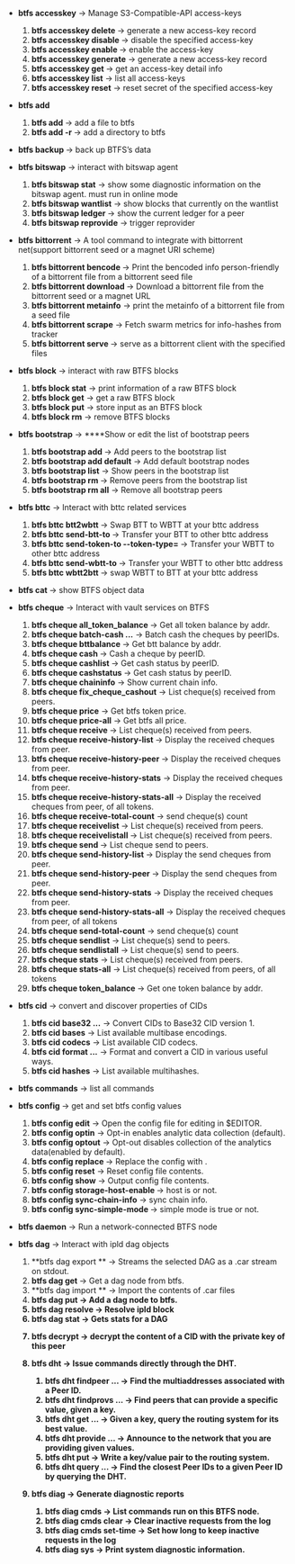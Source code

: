 - **btfs accesskey**                                        → Manage S3-Compatible-API access-keys
    1. **btfs accesskey delete  <key>**      →  generate a new access-key record
    2. **btfs accesskey disable  <key>**      → disable the specified access-key
    3. **btfs accesskey enable  <key>**       → enable the access-key
    4. **btfs accesskey generate**                → generate a new access-key record
    5. **btfs accesskey get   <key>**            → get an access-key detail info
    6. **btfs accesskey list**                          → list all access-keys
    7. **btfs accesskey reset**                       → reset secret of the specified access-key  

- **btfs add**
    1. **btfs add <fileName>**                                  → add a file to btfs
    2. **btfs add -r <directoryName>**                   → add a directory to btfs

- **btfs backup <file>**                                → back up BTFS’s data
- **btfs bitswap**                                           → interact with bitswap agent
    1. **btfs bitswap stat**                                     → show some diagnostic information on the             bitswap agent. must run in online mode
    2. **btfs bitswap wantlist**                              → show blocks that currently on the wantlist
    3. **btfs bitswap ledger  <peer>**                                                → show the current ledger for a peer
    4. **btfs bitswap reprovide**                             → trigger reprovider

- **btfs bittorrent**                                        → A tool command to integrate with bittorrent net(support bittorrent seed or a magnet URI scheme)
    1. **btfs bittorrent bencode  <path>**          → Print the bencoded info person-friendly of a bittorrent file from a bittorrent seed file
    2. **btfs bittorrent download  <uri>**              → Download a bittorrent file from the bittorrent seed or a magnet URL
    3. **btfs bittorrent metainfo**                             → print the metainfo of a bittorrent file from a seed file
    4. **btfs bittorrent scrape**                                → Fetch swarm metrics for info-hashes from tracker
    5. **btfs bittorrent serve   <path>**                  → serve as a bittorrent client with the specified files
    
- **btfs block**                                                   → interact with raw BTFS blocks
    1. **btfs block stat**                              → print information of a raw BTFS block
    2. **btfs block get**                               → get a raw BTFS block
    3. **btfs block put**                                → store input as an BTFS block
    4. **btfs block rm** **<hash>**                                 → remove BTFS blocks
    
- **btfs bootstrap**                                           → ****Show or edit the list of bootstrap peers
    1. **btfs bootstrap add  <peer>**              → Add peers to the bootstrap list
    2. **btfs bootstrap add default**              → Add default bootstrap nodes
    3. **btfs bootstrap list**                             → Show peers in the bootstrap list
    4. **btfs bootstrap rm  <peer>**                → Remove peers from the bootstrap list
    5. **btfs bootstrap rm all**                         → Remove all bootstrap peers
    
- **btfs bttc**                                                    → Interact with bttc related services
    1. **btfs bttc btt2wbtt  <amount>**                            → Swap BTT to WBTT at your bttc address
    2. **btfs bttc send-btt-to  <addr> <amount>**          → Transfer your BTT to other bttc address 
    3. **btfs bttc send-token-to  --token-type=<token-type>  <addr>  <amount>**      → Transfer your WBTT to other bttc address 
    4. **btfs bttc send-wbtt-to    <addr>  <amount>**       →  Transfer your WBTT to other bttc address           
    5. **btfs bttc wbtt2btt  <amount>**                            → swap WBTT to BTT at your bttc address
    
- **btfs cat   <hash>**                                      → show BTFS object data
- **btfs cheque**                                                 → Interact with vault services on BTFS
    1. **btfs cheque all_token_balance <addr>**            → Get all token balance by addr.
    2. **btfs cheque batch-cash <peer-ids>...**              → Batch cash the cheques by peerIDs.
    3. **btfs cheque bttbalance <addr>**                          → Get btt balance by addr.
    4. **btfs cheque cash <peer-id>**                                → Cash a cheque by peerID.
    5. **btfs cheque cashlist <from> <limit>**                  → Get cash status by peerID.
    6. **btfs cheque cashstatus <peer-id>**                     → Get cash status by peerID.
    7. **btfs cheque chaininfo**                                           → Show current chain info.
    8. **btfs cheque fix_cheque_cashout**                       → List cheque(s) received from peers.
    9. **btfs cheque price**                                                   → Get btfs token price.
    10. **btfs cheque price-all**                                             → Get btfs all price.
    11. **btfs cheque receive <peer-id>**                            → List cheque(s) received from peers.
    12. **btfs cheque receive-history-list <from> <limit>** → Display the received cheques from peer.
    13. **btfs cheque receive-history-peer <peer-id>**      → Display the received cheques from peer.
    14. **btfs cheque receive-history-stats**                         → Display the received cheques from peer.
    15. **btfs cheque receive-history-stats-all**                   → Display the received cheques from peer, of all tokens.
    16. **btfs cheque receive-total-count**                            → send cheque(s) count
    17. **btfs cheque receivelist <offset> <limit>**               → List cheque(s) received from peers.
    18. **btfs cheque receivelistall <offset> <limit>**           → List cheque(s) received from peers.
    19. **btfs cheque send <peer-id>**                                    → List cheque send to peers.
    20. **btfs cheque send-history-list <from> <limit>**     → Display the send cheques from peer.
    21. **btfs cheque send-history-peer <peer-id>**           → Display the send cheques from peer.
    22. **btfs cheque send-history-stats**                             → Display the received cheques from peer.
    23. **btfs cheque send-history-stats-all**                       → Display the received cheques from peer, of all tokens
    24. **btfs cheque send-total-count**                                → send cheque(s) count
    25. **btfs cheque sendlist**                                                 → List cheque(s) send to peers.
    26. **btfs cheque sendlistall**                                             → List cheque(s) send to peers.
    27. **btfs cheque stats**                                                      → List cheque(s) received from peers.
    28. **btfs cheque stats-all**                                                → List cheque(s) received from peers, of all tokens
    29. **btfs cheque token_balance <addr>**                      → Get one token balance by addr.
    
- **btfs cid**                                                    → convert and discover properties of CIDs
    1. **btfs cid base32 <cid>...**             → Convert CIDs to Base32 CID version 1.
    2. **btfs cid bases**                              → List available multibase encodings.
    3. **btfs cid codecs**                            → List available CID codecs.
    4. **btfs cid format <cid>...**              → Format and convert a CID in various useful ways.
    5. **btfs cid hashes**                            → List available multihashes.
    
- **btfs commands**                                        → list all commands
    
    
- **btfs config  <key>  <value>**                  → get and set btfs config values
    1. **btfs config edit**                                          → Open the config file for editing in $EDITOR.
    2. **btfs config optin**                                        → Opt-in enables analytic data collection (default).
    3. **btfs config optout**                                     → Opt-out disables collection of the analytics data(enabled by default).
    4. **btfs config replace <file>**                         → Replace the config with <file>.
    5. **btfs config reset**                                        → Reset config file contents.
    6. **btfs config show**                                       → Output config file contents.
    7. **btfs config storage-host-enable <enable>** → host is or not.
    8. **btfs config sync-chain-info**                          → sync chain info.
    9. **btfs config sync-simple-mode <value>**     → simple mode is true or not.

- **btfs daemon**                                             →  Run a network-connected BTFS node
    
    
- **btfs dag**                                                     → Interact with ipld dag objects
    1. **btfs dag export <root> **                     → Streams the selected DAG as a .car stream on stdout.
    2. **btfs dag get <ref>**                              → Get a dag node from btfs.
    3. **btfs dag import <path> **                 → Import the contents of .car files
    4. **btfs dag put <object data>**           → Add a dag node to btfs.
    5. **btfs dag resolve <ref>**                       → Resolve ipld block
    6. **btfs dag stat <root>**                           → Gets stats for a DAG

- **btfs decrypt**  **<cid>**                                            → decrypt the content of a CID with the private key of this peer
- **btfs dht**                                                     → Issue commands directly through the DHT.
    1. **btfs dht findpeer <peerID>...**          → Find the multiaddresses associated with a Peer ID.
    2. **btfs dht findprovs <key>...**              → Find peers that can provide a specific value, given a key.
    3. **btfs dht get <key>...**                         → Given a key, query the routing system for its best value.
    4. **btfs dht provide <key>...**                 → Announce to the network that you are providing given values.
    5. **btfs dht put <key> <value-file>**      → Write a key/value pair to the routing system.
    6. **btfs dht query <peerID>...**              → Find the closest Peer IDs to a given Peer ID by querying the DHT.

- **btfs diag**                                                    → Generate diagnostic reports
    1. **btfs diag cmds**                                  → List commands run on this BTFS node.
    2. **btfs diag cmds clear**                         → Clear inactive requests from the log
    3. **btfs diag cmds set-time  <time>**    → Set how long to keep inactive requests in the log
    4. **btfs diag sys**                                      → Print system diagnostic information.